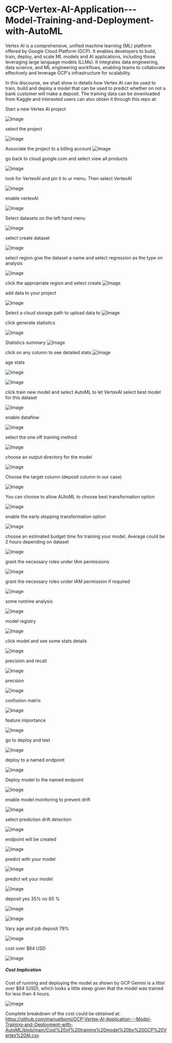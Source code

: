 # GCP-Vertex-AI-Application---Model-Training-and-Deployment-with-AutoML
####
Vertex AI is a comprehensive, unified machine learning (ML) platform offered by Google Cloud Platform (GCP). It enables developers  to build, train, deploy, and scale ML models and AI applications, including those leveraging large language models (LLMs). It integrates data engineering, data science, and ML engineering workflows, enabling teams to collaborate effectively and leverage GCP's infrastructure for scalability.

In this discourse, we shall show in details how Vertex AI can be used to train, build and deploy a model that can be used to predict whether on not a bank customer will make a deposit. The training data can be downloaded from Kaggle and interested users can also obtain it through this repo at: 

Start a new Vertex AI project 

![Image](https://github.com/user-attachments/assets/7b181aff-5e21-497b-8f9c-f14752fda45f)

select the project

![Image](https://github.com/user-attachments/assets/7abb53e2-00ea-4710-99c2-927f2b859042)

Associate the project to a billing account
![Image](https://github.com/user-attachments/assets/3fe94f99-994d-44fa-894e-1e6bf6a6945d)

go back to cloud.google.com and select view all products

![Image](https://github.com/user-attachments/assets/91746335-ba86-4d4f-a643-027af53d0872)

look for VertexAI and pin it to ur menu. Then select VertexAI

![Image](https://github.com/user-attachments/assets/4631d4e0-b70a-4d8e-b6fa-baaa7b474fa7)

enable vertexAI

![Image](https://github.com/user-attachments/assets/58c86c68-9da5-4849-9ff1-78e6ba1c88c5)

Select datasets on the left hand menu

![Image](https://github.com/user-attachments/assets/82313eee-8ecf-46a8-b545-6ed319f50c6a)

 select create dataset

 ![Image](https://github.com/user-attachments/assets/79587aa5-c6d3-441e-8f42-ffcfc0102ee8)

select region give the dataset a name and select regression as the type on analysis

![Image](https://github.com/user-attachments/assets/bbe0af1e-5285-4f6c-900c-3ade56c770a2)

click the appropriate region and select create
![Image](https://github.com/user-attachments/assets/d5dc461f-f476-405e-8e3d-dfbabe9f6c8a)

add data to your project

![Image](https://github.com/user-attachments/assets/3bb9d1f2-e7a2-46c4-abb8-4157c007bc82)

Select a cloud storage path to upload data to
![Image](https://github.com/user-attachments/assets/551b54e1-b43d-4116-98d4-964a0bf18226)

click generate statistics

![Image](https://github.com/user-attachments/assets/f6798449-3904-451f-89c4-746e1457f0af)

Statistics summary
![Image](https://github.com/user-attachments/assets/e88ba39b-8dba-411e-a929-750ccf86d796)

click on any column to see detailed stats
![Image](https://github.com/user-attachments/assets/868a4477-ba4e-47d0-b299-424e124c25c2)

age stats 

![Image](https://github.com/user-attachments/assets/71a51858-fc68-4eaf-b561-552c13161d5a)

![Image](https://github.com/user-attachments/assets/24baa201-dcb0-4387-9ff6-ae75eea48c4e)

click train new model and select AutoML to let VertexAI select best model for this dataset

![Image](https://github.com/user-attachments/assets/991796ea-c57e-418a-8f61-e83d98b59851)

enable dataflow

![Image](https://github.com/user-attachments/assets/23a0d56e-2694-4875-9960-2edf8c0339ce)

select the one off training method

![Image](https://github.com/user-attachments/assets/de88d581-9532-4dbe-b8a3-73f8db296012)

choose an output directory for the model

![Image](https://github.com/user-attachments/assets/5c36c296-d06c-4e5b-ac3f-56fc8e463c15)

Choose the target column (deposit column in our case)

![Image](https://github.com/user-attachments/assets/7ef23e59-a780-4197-8b84-df33a83228f8)

You can choose to allow AUtoML to choose best transformation option

![Image](https://github.com/user-attachments/assets/71b538e5-5abe-4f4e-b240-fdb11aef95cd)

enable the early stopping transformation option

![Image](https://github.com/user-attachments/assets/d141fa4c-1627-4800-8364-58826c2b506a)

choose an estimated budget time for training your model. Average could be 2 hours depending on dataset

![Image](https://github.com/user-attachments/assets/62f08519-b088-4e58-a229-e7cf4d3a42b5)

grant the necessary roles under IAm permissions

![Image](https://github.com/user-attachments/assets/a01da254-a9d1-4c10-b631-7e8872d33e46)

 grant the necessary roles under IAM permission if required

 ![Image](https://github.com/user-attachments/assets/3fb139b5-2d74-4d30-88e8-b148eeb784ac)

 some runtime analysis

 ![Image](https://github.com/user-attachments/assets/def3bf12-2fe6-4f71-a469-ea34890611c9)

 model registry

 ![Image](https://github.com/user-attachments/assets/80f18ea7-0f68-4a66-bd71-fc0ab9596fcf)

 click model and see some stats details

 ![Image](https://github.com/user-attachments/assets/0e159439-ab3c-4232-9ca8-3c91d1f9687d)

 precision and recall

 ![Image](https://github.com/user-attachments/assets/e7fa02d5-341d-4d5d-9c42-5eee2f74ce5c)

 precsion

 ![Image](https://github.com/user-attachments/assets/6ae1c147-e854-4661-a1d9-4e1fe473ec7a)

 confusion matrix

 ![Image](https://github.com/user-attachments/assets/7c7696f6-4484-4508-af70-d9e7826ff6a4)

  feature importance

![Image](https://github.com/user-attachments/assets/9526302f-b773-4bbf-b434-6520abaad89b)

go to deploy and test

![Image](https://github.com/user-attachments/assets/82b8d374-c5c9-458d-9afc-ae924f70ab82)

deploy to a named endpoint

![Image](https://github.com/user-attachments/assets/858726b2-0d9c-481b-8251-33d8736faa40)

Deploy model to the named endpoint

![Image](https://github.com/user-attachments/assets/61502b74-5ffc-4147-a0e3-db5d3a6a945d)

enable model monitoring to prevent drift

![Image](https://github.com/user-attachments/assets/e6104367-1a2a-4ad2-b001-9f220f7dc909)

 select prediction drift detection

 ![Image](https://github.com/user-attachments/assets/30ea1491-f08e-4dc1-bfa1-175621a8a612)

 endpoint will be created

 ![Image](https://github.com/user-attachments/assets/5878cb98-6f87-4a7b-a324-919be129b0ce)

 predict with your model

 ![Image](https://github.com/user-attachments/assets/868caef5-817b-4e4f-81da-1ef2d92aace4)

 predict wit your model

 ![Image](https://github.com/user-attachments/assets/73e869a2-ff5c-4784-b358-995f3281dcd4)

deposit yes 35% no 65 %

 ![Image](https://github.com/user-attachments/assets/1d41d8e5-b4b4-440d-b74c-37805ed79293)

 


 ![Image](https://github.com/user-attachments/assets/87972efa-74c8-4123-89c0-62bab768c606)

  Vary age and job deposit 79%

  ![Image](https://github.com/user-attachments/assets/662a5c10-dbdc-4747-9154-1320a271d335)

  cost over $64 USD

  ![Image](https://github.com/user-attachments/assets/3d7459d6-3448-4139-8440-3170b450c9f8)


##### Cost Implication
Cost of running and deploying the model as shown by GCP Gemini is a littel over $64 (USD), which looks a little steep given that the model was trained for less than 4 hours.

   ![Image](https://github.com/user-attachments/assets/b07d8c7e-897e-4951-bbaa-50cc8e3d75eb)

Complete breakdown of the cost could be obtained at:   https://github.com/manuelbomi/GCP-Vertex-AI-Application---Model-Training-and-Deployment-with-AutoML/blob/main/Cost%20of%20training%20model%20by%20GCP%20Vertex%20AI.csv

   

  




